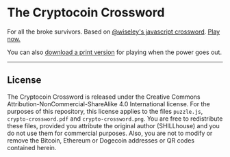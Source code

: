 The Cryptocoin Crossword
====================

For all the broke survivors. Based on [@wiseley's javascript crossword](https://github.com/wiseley/javascript-crossword). [Play now.](https://crossword.goodshillhunting.com)

You can also [download a print version](crypto-crossword.pdf) for playing when the power goes out.

---

## License

The Cryptocoin Crossword is released under the Creative Commons Attribution-NonCommercial-ShareAlike 4.0 International license. For the purposes of this repository, this license applies to the files `puzzle.js`, `crypto-crossword.pdf` and `crypto-crossword.png`. You are free to redistribute these files, provided you attribute the original author (SHILLhouse) and you do not use them for commercial purposes. Also, you are not to modify or remove the Bitcoin, Ethereum or Dogecoin addresses or QR codes contained herein.